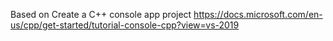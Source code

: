 Based on Create a C++ console app project
https://docs.microsoft.com/en-us/cpp/get-started/tutorial-console-cpp?view=vs-2019
